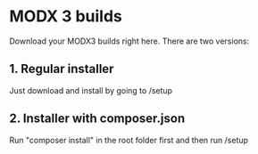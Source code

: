 # MODX 3 builds
Download your MODX3 builds right here. There are two versions:

## 1. Regular installer

Just download and install by going to /setup

## 2. Installer with composer.json

Run "composer install" in the root folder first and then run /setup
